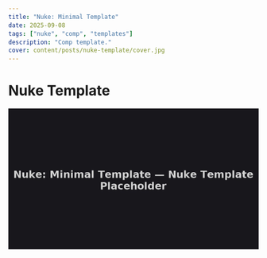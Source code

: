 ```yaml
---
title: "Nuke: Minimal Template"
date: 2025-09-08
tags: ["nuke", "comp", "templates"]
description: "Comp template."
cover: content/posts/nuke-template/cover.jpg
---
```

# Nuke Template

![Nuke](content/posts/nuke-template/cover.jpg)
